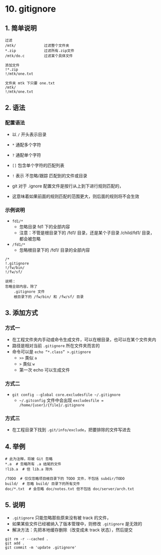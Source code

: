 # 10. gitignore

## 1. 简单说明

```
过滤
/mtk/             过滤整个文件夹
*.zip             过滤所有.zip文件
/mtk/do.c         过滤某个具体文件

添加文件
!*.zip
!/mtk/one.txt

文件夹 mtk 下只要 one.txt
/mtk/
!/mtk/one.txt
```

## 2. 语法

### 配置语法

- 以 `/` 开头表示目录
- `*` 通配多个字符
- `?` 通配单个字符
- `[]` 包含单个字符的匹配列表
- `!` 表示 不忽略/跟踪 匹配到的文件或目录

- git 对于 \.ignore 配置文件是按行从上到下进行规则匹配的，
- 这意味着如果前面的规则匹配的范围更大，则后面的规则将不会生效

### 示例说明

- `fd1/*`
    - 忽略目录 fd1 下的全部内容
    - 注意：不管是根目录下的 /fd1/ 目录，还是某个子目录 /child/fd1/ 目录，都会被忽略
- `/fd1/*`
    - 忽略根目录下的 /fd1/ 目录的全部内容

```
/*
!.gitignore
!/fw/bin/
!/fw/sf/

说明：
忽略全部内容，除了
    .gitignore 文件
    根目录下的 /fw/bin/ 和 /fw/sf/ 目录
```

## 3. 添加方式

### 方式一

- 在工程文件夹内手动或命令生成文件，可以在根目录，也可以在某个文件夹内
- 路径是相对当前 `.gitignore` 所在文件夹而言的
- 命令可以是 `echo “*.class” >.gitignore`
    - `>>` 类似 `a`
    - `>` 类似 `w`
    - 第一次 echo 可以生成文件

### 方式二

- `git config --global core.excludesfile ~/.gitignore`
    - `~/.gitconfig` 文件中会出现 `excludesfile = /home/{user}/{file}/.gitignore`

### 方式三

- 在工程目录下找到 `.git/info/exclude`，把要排除的文件写进去

## 4. 举例

```
# 此为注释，将被 Git 忽略
*.a  # 忽略所有 .a 结尾的文件
!lib.a  # 但 lib.a 除外

/TODO  # 仅仅忽略项目根目录下的 TODO 文件，不包括 subdir/TODO
build/  # 忽略 build/ 目录下的所有文件
doc/*.txt  # 会忽略 doc/notes.txt 但不包括 doc/server/arch.txt
```

## 5. 说明

- `.gitignore` 只能忽略那些原来没有被 track 的文件，
- 如果某些文件已经被纳入了版本管理中，则修改 `.gitignore` 是无效的
- 解决方法：先把本地缓存删除（改变成未 track 状态），然后提交

```
git rm -r --cached .
git add .
git commit -m 'update .gitignore'
```
